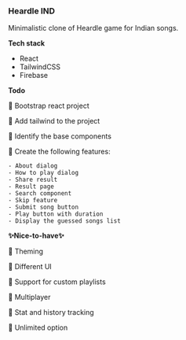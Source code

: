 ### Heardle IND

Minimalistic clone of Heardle game for Indian songs.

**Tech stack**

- React
- TailwindCSS
- Firebase

**Todo**

🔲 Bootstrap react project

🔲 Add tailwind to the project

🔲 Identify the base components

🔲 Create the following features:
    
    - About dialog
    - How to play dialog
    - Share result
    - Result page
    - Search component
    - Skip feature
    - Submit song button
    - Play button with duration
    - Display the guessed songs list

**✨Nice-to-have✨**

🔲 Theming

🔲 Different UI

🔲 Support for custom playlists

🔲 Multiplayer

🔲 Stat and history tracking

🔲 Unlimited option